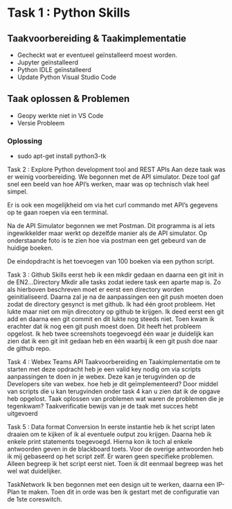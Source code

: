 ﻿# Task 1 : Python Skills
## Taakvoorbereiding & Taakimplementatie
* Gecheckt wat er eventueel geïnstalleerd moest worden.
* Jupyter geïnstalleerd
* Python IDLE geïnstalleerd
* Update Python Visual Studio Code 
## Taak oplossen & Problemen
* Geopy werkte niet in VS Code
* Versie Probleem
### Oplossing
* sudo apt-get install python3-tk

Task 2 : Explore Python development tool and REST APIs
Aan deze taak was er weinig voorbereiding. We begonnen met de API simulator. Deze tool gaf snel een beeld van hoe API’s werken, maar was op technisch vlak heel simpel.

Er is ook een mogelijkheid om via het curl commando met API’s gegevens op te gaan roepen via een terminal. 

Na de API Simulator begonnen we met Postman. Dit programma is al iets ingewikkelder maar werkt op dezelfde manier als de API simulator. Op onderstaande foto is te zien hoe via postman een get gebeurd van de huidige boeken.

De eindopdracht is het toevoegen van 100 boeken via een python script. 
	
Task 3 : Github Skills
eerst heb ik een mkdir gedaan en daarna een git init in de EN2...Directory
Mkdir alle tasks zodat iedere task een aparte map is.
Zo als hierboven beschreven moet er eerst een directory worden geinitialiseerd. Daarna zal je na de aanpassingen een git push moeten doen zodat de directory gesynct is met github.
Ik had één groot probleem. Het lukte maar niet om mijn direcotory op github te krijgen. Ik deed eerst een git add en daarna een git commit en dit lukte nog steeds niet.
Toen kwam ik erachter dat ik nog een git push moest doen. Dit heeft het probleem opgelost.
Ik heb twee screenshots toegevoegd één waar je duidelijk kan zien dat ik een git init gedaan heb en één waarbij ik een git push doe naar de github repo.

Task 4 : Webex Teams API
Taakvoorbereiding en Taakimplementatie
om te starten met deze opdracht heb je een valid key nodig om via scripts aanpassingen te doen in je webex. Deze kan je terugvinden op de Developers site van webex.
hoe heb je dit geïmplementeerd?
Door middel van scripts die u kan terugvinden onder task 4 kan u zien dat ik de opgave heb opgelost.
Taak oplossen van problemen
wat waren de problemen die je tegenkwam?
Taakverificatie
bewijs van je de taak met succes hebt uitgevoerd


Task 5 : Data format Conversion
In eerste instantie heb ik het script laten draaien om te kijken of ik al eventuele output zou krijgen. Daarna heb ik enkele print statements toegevoegd. Hierna kon ik toch al enkele antwoorden geven in de blackboard toets. Voor de overige antwoorden heb ik mij gebaseerd op het script zelf. Er waren geen specifieke problemen. Alleen begreep ik het script eerst niet. Toen ik dit eenmaal begreep was het wel wat duidelijker. 



TaskNetwork
Ik ben begonnen met een design uit te werken, daarna een IP-Plan te maken. Toen dit in orde was ben ik gestart met de configuratie van de 1ste coreswitch.	

